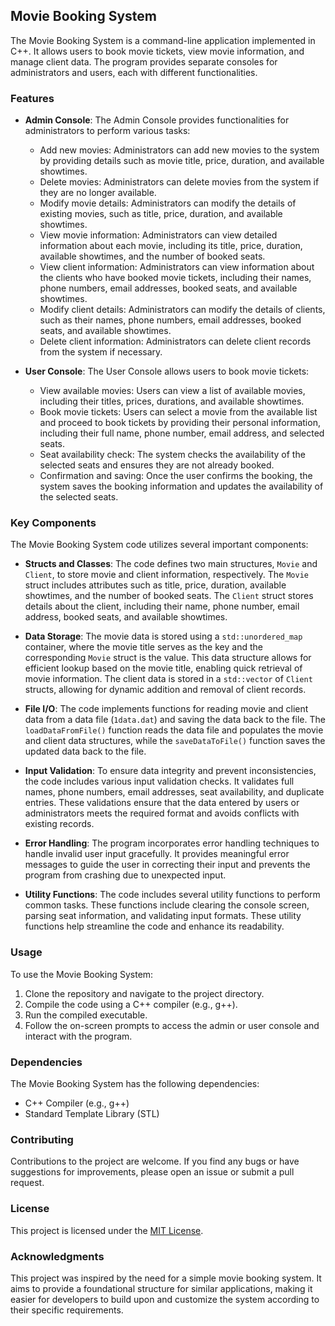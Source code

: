 

## Movie Booking System

The Movie Booking System is a command-line application implemented in C++. It allows users to book movie tickets, view movie information, and manage client data. The program provides separate consoles for administrators and users, each with different functionalities.

### Features

- **Admin Console**: The Admin Console provides functionalities for administrators to perform various tasks:
  - Add new movies: Administrators can add new movies to the system by providing details such as movie title, price, duration, and available showtimes.
  - Delete movies: Administrators can delete movies from the system if they are no longer available.
  - Modify movie details: Administrators can modify the details of existing movies, such as title, price, duration, and available showtimes.
  - View movie information: Administrators can view detailed information about each movie, including its title, price, duration, available showtimes, and the number of booked seats.
  - View client information: Administrators can view information about the clients who have booked movie tickets, including their names, phone numbers, email addresses, booked seats, and available showtimes.
  - Modify client details: Administrators can modify the details of clients, such as their names, phone numbers, email addresses, booked seats, and available showtimes.
  - Delete client information: Administrators can delete client records from the system if necessary.

- **User Console**: The User Console allows users to book movie tickets:
  - View available movies: Users can view a list of available movies, including their titles, prices, durations, and available showtimes.
  - Book movie tickets: Users can select a movie from the available list and proceed to book tickets by providing their personal information, including their full name, phone number, email address, and selected seats.
  - Seat availability check: The system checks the availability of the selected seats and ensures they are not already booked.
  - Confirmation and saving: Once the user confirms the booking, the system saves the booking information and updates the availability of the selected seats.

### Key Components

The Movie Booking System code utilizes several important components:

- **Structs and Classes**: The code defines two main structures, `Movie` and `Client`, to store movie and client information, respectively. The `Movie` struct includes attributes such as title, price, duration, available showtimes, and the number of booked seats. The `Client` struct stores details about the client, including their name, phone number, email address, booked seats, and available showtimes.

- **Data Storage**: The movie data is stored using a `std::unordered_map` container, where the movie title serves as the key and the corresponding `Movie` struct is the value. This data structure allows for efficient lookup based on the movie title, enabling quick retrieval of movie information. The client data is stored in a `std::vector` of `Client` structs, allowing for dynamic addition and removal of client records.

- **File I/O**: The code implements functions for reading movie and client data from a data file (`1data.dat`) and saving the data back to the file. The `loadDataFromFile()` function reads the data file and populates the movie and client data structures, while the `saveDataToFile()` function saves the updated data back to the file.

- **Input Validation**: To ensure data integrity and prevent inconsistencies, the code includes various input validation checks. It validates full names, phone numbers, email addresses, seat availability, and duplicate entries. These validations ensure that the data entered by users or administrators meets the required format and avoids conflicts with existing records.

- **Error Handling**: The program incorporates error handling techniques to handle invalid user input gracefully. It provides meaningful error messages to guide the user in correcting their input and prevents the program from crashing due to unexpected input.

- **Utility Functions**: The code includes several utility functions to perform common tasks. These functions include clearing the console screen, parsing seat information, and validating input formats. These utility functions help streamline the code and enhance its readability.

### Usage

To use the Movie Booking System:

1. Clone the repository and navigate to the project directory.
2. Compile the code using a C++ compiler (e.g., g++).
3. Run the compiled executable.
4. Follow the on-screen prompts to access the admin or user console and interact with the program.

### Dependencies

The Movie Booking System has the following dependencies:

- C++ Compiler (e.g., g++)
- Standard Template Library (STL)

### Contributing

Contributions to the project are welcome. If you find any bugs or have suggestions for improvements, please open an issue or submit a pull request.

### License

This project is licensed under the [MIT License](LICENSE).

### Acknowledgments

This project was inspired by the need for a simple movie booking system. It aims to provide a foundational structure for similar applications, making it easier for developers to build upon and customize the system according to their specific requirements.

